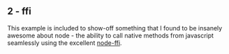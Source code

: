 ## 2 - ffi

This example is included to show-off something that I found to be insanely awesome about node - the ability to call native methods from javascript seamlessly using the excellent [node-ffi](https://github.com/node-ffi/node-ffi).
